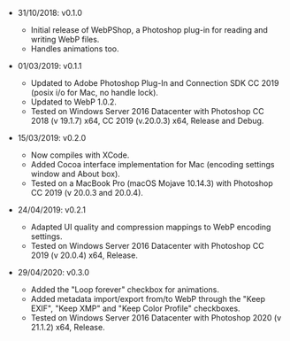-   31/10/2018: v0.1.0

    *   Initial release of WebPShop, a Photoshop plug-in for reading and writing
        WebP files.
    *   Handles animations too.

-   01/03/2019: v0.1.1

    *   Updated to Adobe Photoshop Plug-In and Connection SDK CC 2019
        (posix i/o for Mac, no handle lock).
    *   Updated to WebP 1.0.2.
    *   Tested on Windows Server 2016 Datacenter with Photoshop CC 2018
        (v 19.1.7) x64, CC 2019 (v.20.0.3) x64, Release and Debug.

-   15/03/2019: v0.2.0

    *   Now compiles with XCode.
    *   Added Cocoa interface implementation for Mac (encoding settings window
        and About box).
    *   Tested on a MacBook Pro (macOS Mojave 10.14.3) with Photoshop CC 2019
        (v 20.0.3 and 20.0.4).

-   24/04/2019: v0.2.1

    *   Adapted UI quality and compression mappings to WebP encoding settings.
    *   Tested on Windows Server 2016 Datacenter with Photoshop CC 2019
        (v 20.0.4) x64, Release.

-   29/04/2020: v0.3.0

    *   Added the "Loop forever" checkbox for animations.
    *   Added metadata import/export from/to WebP through the "Keep EXIF",
        "Keep XMP" and "Keep Color Profile" checkboxes.
    *   Tested on Windows Server 2016 Datacenter with Photoshop 2020
        (v 21.1.2) x64, Release.
